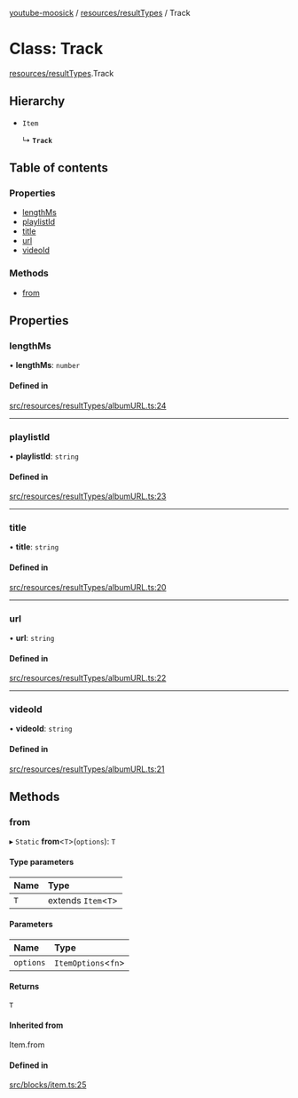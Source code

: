 [youtube-moosick](../README.md) / [resources/resultTypes](../modules/resources_resultTypes.md) / Track

# Class: Track

[resources/resultTypes](../modules/resources_resultTypes.md).Track

## Hierarchy

- `Item`

  ↳ **`Track`**

## Table of contents

### Properties

- [lengthMs](resources_resultTypes.Track.md#lengthms)
- [playlistId](resources_resultTypes.Track.md#playlistid)
- [title](resources_resultTypes.Track.md#title)
- [url](resources_resultTypes.Track.md#url)
- [videoId](resources_resultTypes.Track.md#videoid)

### Methods

- [from](resources_resultTypes.Track.md#from)

## Properties

### lengthMs

• **lengthMs**: `number`

#### Defined in

[src/resources/resultTypes/albumURL.ts:24](https://github.com/EvasiveXkiller/youtube-moosick/blob/a4f065f/src/resources/resultTypes/albumURL.ts#L24)

___

### playlistId

• **playlistId**: `string`

#### Defined in

[src/resources/resultTypes/albumURL.ts:23](https://github.com/EvasiveXkiller/youtube-moosick/blob/a4f065f/src/resources/resultTypes/albumURL.ts#L23)

___

### title

• **title**: `string`

#### Defined in

[src/resources/resultTypes/albumURL.ts:20](https://github.com/EvasiveXkiller/youtube-moosick/blob/a4f065f/src/resources/resultTypes/albumURL.ts#L20)

___

### url

• **url**: `string`

#### Defined in

[src/resources/resultTypes/albumURL.ts:22](https://github.com/EvasiveXkiller/youtube-moosick/blob/a4f065f/src/resources/resultTypes/albumURL.ts#L22)

___

### videoId

• **videoId**: `string`

#### Defined in

[src/resources/resultTypes/albumURL.ts:21](https://github.com/EvasiveXkiller/youtube-moosick/blob/a4f065f/src/resources/resultTypes/albumURL.ts#L21)

## Methods

### from

▸ `Static` **from**<`T`\>(`options`): `T`

#### Type parameters

| Name | Type |
| :------ | :------ |
| `T` | extends `Item`<`T`\> |

#### Parameters

| Name | Type |
| :------ | :------ |
| `options` | `ItemOptions`<`fn`\> |

#### Returns

`T`

#### Inherited from

Item.from

#### Defined in

[src/blocks/item.ts:25](https://github.com/EvasiveXkiller/youtube-moosick/blob/a4f065f/src/blocks/item.ts#L25)
